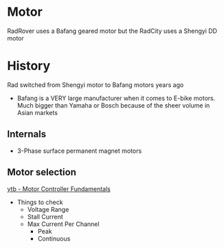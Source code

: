 # Motor

RadRover uses a Bafang geared motor but the RadCity uses a Shengyi DD motor

# History

Rad switched from Shengyi motor to Bafang motors years ago

- Bafang is a VERY large manufacturer when it comes to E-bike motors. Much bigger than Yamaha or Bosch because of the sheer volume in Asian markets

## Internals

- 3-Phase surface permanent magnet motors


## Motor selection

[ytb -  Motor Controller Fundamentals](https://www.youtube.com/watch?v=8f_2u3UrWmc)

- Things to check
	- Voltage Range
	- Stall Current
	- Max Current Per Channel
		- Peak
		- Continuous

